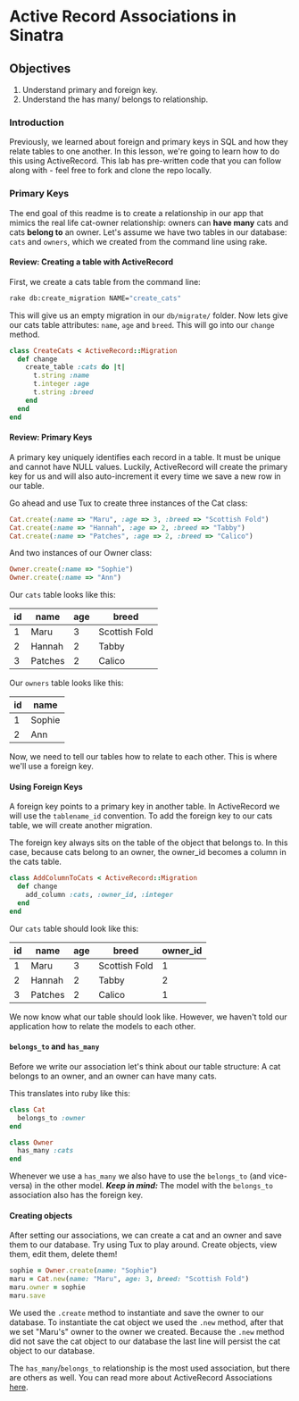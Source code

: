 # Active Record Associations in Sinatra

## Objectives

1. Understand primary and foreign key.
2. Understand the has many/ belongs to relationship.

### Introduction

Previously, we learned about foreign and primary keys in SQL and how they relate
tables to one another. In this lesson, we're going to learn how to do this using
ActiveRecord. This lab has pre-written code that you can follow along with -
feel free to fork and clone the repo locally.

### Primary Keys

The end goal of this readme is to create a relationship in our app that mimics
the real life cat-owner relationship: owners can **have many** cats and cats
**belong to** an owner. Let's assume we have two tables in our database: `cats`
and `owners`, which we created from the command line using rake.

#### Review: Creating a table with ActiveRecord

First, we create a cats table from the command line:

```sh
rake db:create_migration NAME="create_cats"
```

This will give us an empty migration in our `db/migrate/` folder. Now lets give
our cats table attributes: `name`, `age` and `breed`. This will go into our
`change` method.

```ruby
class CreateCats < ActiveRecord::Migration
  def change
    create_table :cats do |t|
      t.string :name
      t.integer :age
      t.string :breed
    end
  end
end
```

#### Review: Primary Keys

A primary key uniquely identifies each record in a table. It must be unique and
cannot have NULL values. Luckily, ActiveRecord will create the primary key for
us and will also auto-increment it every time we save a new row in our table.

Go ahead and use Tux to create three instances of the Cat class:

```rb
Cat.create(:name => "Maru", :age => 3, :breed => "Scottish Fold")
Cat.create(:name => "Hannah", :age => 2, :breed => "Tabby")
Cat.create(:name => "Patches", :age => 2, :breed => "Calico")
```

And two instances of our Owner class:

```rb
Owner.create(:name => "Sophie")
Owner.create(:name => "Ann")
```

Our `cats` table looks like this:

| id  | name    | age | breed         |
| --- | ------- | --- | ------------- |
| 1   | Maru    | 3   | Scottish Fold |
| 2   | Hannah  | 2   | Tabby         |
| 3   | Patches | 2   | Calico        |

Our `owners` table looks like this:

| id  | name   |
| --- | ------ |
| 1   | Sophie |
| 2   | Ann    |

Now, we need to tell our tables how to relate to each other. This is where we'll
use a foreign key.

#### Using Foreign Keys

A foreign key points to a primary key in another table. In ActiveRecord we will
use the `tablename_id` convention. To add the foreign key to our cats table, we
will create another migration.

The foreign key always sits on the table of the object that belongs to. In this
case, because cats belong to an owner, the owner_id becomes a column in the cats
table.

```ruby
class AddColumnToCats < ActiveRecord::Migration
  def change
    add_column :cats, :owner_id, :integer
  end
end
```

Our `cats` table should look like this:

| id  | name    | age | breed         | owner_id |
| --- | ------- | --- | ------------- | -------- |
| 1   | Maru    | 3   | Scottish Fold | 1        |
| 2   | Hannah  | 2   | Tabby         | 2        |
| 3   | Patches | 2   | Calico        | 1        |

We now know what our table should look like. However, we haven't told our
application how to relate the models to each other.

#### `belongs_to` and `has_many`

Before we write our association let's think about our table structure: A cat
belongs to an owner, and an owner can have many cats.

This translates into ruby like this:

```ruby
class Cat
  belongs_to :owner
end
```

```ruby
class Owner
  has_many :cats
end
```

Whenever we use a `has_many` we also have to use the `belongs_to` (and
vice-versa) in the other model. **_Keep in mind:_** The model with the
`belongs_to` association also has the foreign key.

#### Creating objects

After setting our associations, we can create a cat and an owner and save them
to our database. Try using Tux to play around. Create objects, view them, edit
them, delete them!

```ruby
sophie = Owner.create(name: "Sophie")
maru = Cat.new(name: "Maru", age: 3, breed: "Scottish Fold")
maru.owner = sophie
maru.save
```

We used the `.create` method to instantiate and save the owner to our database.
To instantiate the cat object we used the `.new` method, after that we set
"Maru's" owner to the owner we created. Because the `.new` method did not save
the cat object to our database the last line will persist the cat object to our
database.

The `has_many`/`belongs_to` relationship is the most used association, but there
are others as well. You can read more about ActiveRecord Associations
[here](http://guides.rubyonrails.org/association_basics.html).

